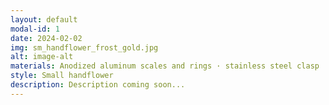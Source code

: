 ```yaml
---
layout: default
modal-id: 1
date: 2024-02-02
img: sm_handflower_frost_gold.jpg
alt: image-alt
materials: Anodized aluminum scales and rings · stainless steel clasp
style: Small handflower
description: Description coming soon...
---
```

